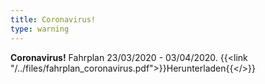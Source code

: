 ```yaml
---
title: Coronavirus!
type: warning
---
```


<b>Coronavirus!</b> Fahrplan 23/03/2020 - 03/04/2020. {{<link "/../files/fahrplan_coronavirus.pdf">}}Herunterladen{{</>}}